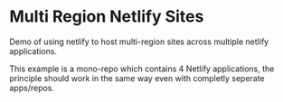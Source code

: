 # Multi Region Netlify Sites

Demo of using netlify to host multi-region sites across multiple netlify applications.

This example is a mono-repo which contains 4 Netlify applications, the principle should work
in the same way even with completly seperate apps/repos.
